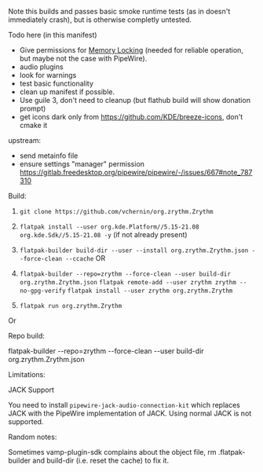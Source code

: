 Note this builds and passes basic smoke runtime tests (as in doesn't immediately crash), but is otherwise completly untested.

Todo
here (in this manifest)
- Give permissions for [Memory Locking](https://manual.zrythm.org/en/getting-started/system-requirements.html#memory-locking) (needed for reliable operation, but maybe not the case with PipeWire).
- audio plugins
- look for warnings
- test basic functionality
- clean up manifest if possible.
- Use guile 3, don't need to cleanup (but flathub build will show donation prompt)
- get icons dark only from https://github.com/KDE/breeze-icons, don't cmake it


upstream:
- send metainfo file
- ensure settings "manager" permission https://gitlab.freedesktop.org/pipewire/pipewire/-/issues/667#note_787310


Build:

1. `git clone https://github.com/vchernin/org.zrythm.Zrythm`

2.  `flatpak install --user org.kde.Platform//5.15-21.08 org.kde.Sdk//5.15-21.08 -y` (if not already present)

3. `flatpak-builder build-dir --user --install org.zrythm.Zrythm.json --force-clean --ccache`
OR
3. `flatpak-builder --repo=zrythm --force-clean --user build-dir org.zrythm.Zrythm.json`
`flatpak remote-add --user zrythm zrythm --no-gpg-verify`
`flatpak install --user zrythm org.zrythm.Zrythm`

4. `flatpak run org.zrythm.Zrythm`


Or

Repo build:

flatpak-builder --repo=zrythm --force-clean --user build-dir org.zrythm.Zrythm.json

Limitations:

JACK Support

You need to install `pipewire-jack-audio-connection-kit` which replaces JACK with the PipeWire implementation of JACK. Using normal JACK is not supported.

Random notes:

Sometimes vamp-plugin-sdk complains about the object file, rm .flatpak-builder and build-dir (i.e. reset the cache) to fix it.